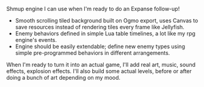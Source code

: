 Shmup engine I can use when I'm ready to do an Expanse follow-up!

- Smooth scrolling tiled background built on Ogmo export, uses Canvas to save resources instead of rendering tiles every frame like Jellyfish.
- Enemy behaviors defined in simple Lua table timelines, a lot like my rpg engine's events. 
- Engine should be easily extendable; define new enemy types using simple pre-programmed behaviors in different arrangements.

When I'm ready to turn it into an actual game, I'll add real art, music, sound effects, explosion effects. I'll also build some actual levels, before or after doing a bunch of art depending on my mood.